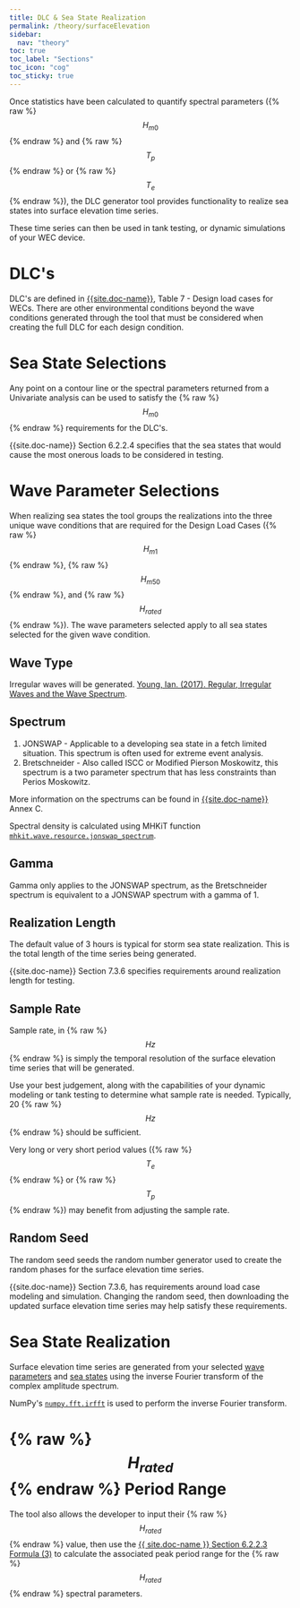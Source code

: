 ```yaml
---
title: DLC & Sea State Realization
permalink: /theory/surfaceElevation
sidebar:
  nav: "theory"
toc: true
toc_label: "Sections"
toc_icon: "cog"
toc_sticky: true
---
```


Once statistics have been calculated to quantify spectral parameters ({% raw %}$$ H_{m0} $${% endraw %} and {% raw %}$$ T_p $${% endraw %} or {% raw %}$$ T_e $${% endraw %}), the DLC generator tool provides functionality to realize sea states into surface elevation time series.  

These time series can then be used in tank testing, or dynamic simulations of your WEC device.

# DLC's <!-- omit in toc -->

DLC's are defined in [{{site.doc-name}}]({{site.doc-link}}), Table 7 - Design load cases for WECs. There are other environmental conditions beyond the wave conditions generated through the tool that must be considered when creating the full DLC for each design condition.  

<!-- # Sea State Realizationomit in toc -->

# Sea State Selections<!-- omit in toc -->

Any point on a contour line or the spectral parameters returned from a Univariate analysis can be used to satisfy the {% raw %}$$ H_{m0} $${% endraw %} requirements for the DLC's.

{{site.doc-name}} Section 6.2.2.4 specifies that the sea states that would cause the most onerous loads to be considered in testing.  

# Wave Parameter Selections<!-- omit in toc -->

When realizing sea states the tool groups the realizations into the three unique wave conditions that are required for the Design Load Cases ({% raw %}$$ H_{m1} $${% endraw %}, {% raw %}$$ H_{m50} $${% endraw %}, and {% raw %}$$ H_{rated} $${% endraw %}).  The wave parameters selected apply to all sea states selected for the given wave condition.

## Wave Type<!-- omit in toc -->

Irregular waves will be generated. [Young, Ian. (2017). Regular, Irregular Waves and the Wave Spectrum](https://www.researchgate.net/publication/316336871_Regular_Irregular_Waves_and_the_Wave_Spectrum).

## Spectrum<!-- omit in toc -->

1. JONSWAP - Applicable to a developing sea state in a fetch limited situation. This spectrum is often used for extreme event analysis.
2. Bretschneider - Also called ISCC or Modified Pierson Moskowitz, this spectrum is a two parameter spectrum that has less constraints than Perios Moskowitz.

More information on the spectrums can be found in [{{site.doc-name}}]({{site.doc-link}}) Annex C.

Spectral density is calculated using MHKiT function [`mhkit.wave.resource.jonswap_spectrum`](https://mhkit-software.github.io/MHKiT/mhkit-python/api.wave.html#mhkit.wave.resource.jonswap_spectrum).

## Gamma<!-- omit in toc -->

Gamma only applies to the JONSWAP spectrum, as the Bretschneider spectrum is equivalent to a JONSWAP spectrum with a gamma of 1.

## Realization Length<!-- omit in toc -->

The default value of 3 hours is typical for storm sea state realization.  This is the total length of the time series being generated.

{{site.doc-name}} Section 7.3.6 specifies requirements around realization length for testing.

## Sample Rate<!-- omit in toc -->

Sample rate, in {% raw %}$$ Hz $${% endraw %} is simply the temporal resolution of the surface elevation time series that will be generated.  

Use your best judgement, along with the capabilities of your dynamic modeling or tank testing to determine what sample rate is needed.  Typically, 20 {% raw %}$$ Hz $${% endraw %} should be sufficient.  

Very long or very short period values ({% raw %}$$ T_e $${% endraw %} or {% raw %}$$ T_p $${% endraw %}) may benefit from adjusting the sample rate.

## Random Seed<!-- omit in toc -->

The random seed seeds the random number generator used to create the random phases for the surface elevation time series.  
 
{{site.doc-name}} Section 7.3.6, has requirements around load case modeling and simulation.  Changing the random seed, then downloading the updated surface elevation time series may help satisfy these requirements.

# Sea State Realization<!-- omit in toc -->

Surface elevation time series are generated from your selected [wave parameters](#wave-parameter-selections) and [sea states](#sea-state-selections) using the inverse Fourier transform of the complex amplitude spectrum.

NumPy's [`numpy.fft.irfft`](https://numpy.org/doc/stable/reference/generated/numpy.fft.irfft.html) is used to perform the inverse Fourier transform.


# {% raw %}$$ H_{rated} $${% endraw %} Period Range 

The tool also allows the developer to input their {% raw %}$$ H_{rated} $${% endraw %} value, then use the [{{ site.doc-name }} Section 6.2.2.3 Formula (3)](/theory/stats#univariate-methods) to calculate the associated peak period range for the {% raw %}$$ H_{rated} $${% endraw %} spectral parameters.





